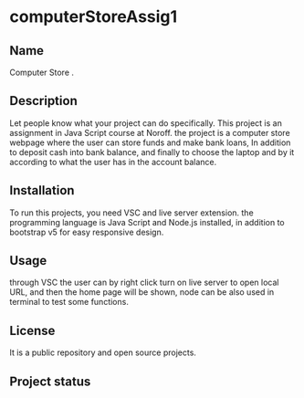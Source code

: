 # computerStoreAssig1



## Name
Computer Store .

## Description
Let people know what your project can do specifically.
This project is an assignment in Java Script course at Noroff. the project is a computer store webpage where the user can store funds and make bank loans, In addition to deposit cash into bank balance, and finally to choose the laptop and by it according to what the user has in the account balance. 

## Installation
To run this projects, you need VSC and live server extension. the programming language is Java Script and Node.js installed, in addition to bootstrap v5 for easy responsive design. 

## Usage
through VSC the user can by right click turn on live server to open local URL, and then the home page will be shown, node can be also used in terminal to test some functions. 

## License
It is a public repository and open source projects.

## Project status

